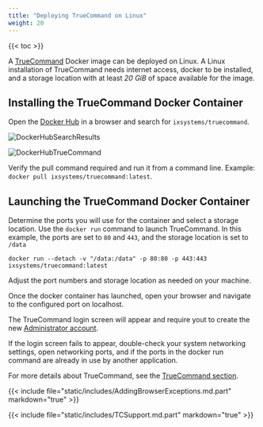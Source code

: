 ```yaml
---
title: "Deploying TrueCommand on Linux"
weight: 20
---
```



{{< toc >}}

A [TrueCommand](https://www.truenas.com/truecommand/) Docker image can be deployed on Linux.
A Linux installation of TrueCommand needs internet access, docker to be installed, and a storage location with at least *20 GiB* of space available for the image.

## Installing the TrueCommand Docker Container

Open the [Docker Hub](https://hub.docker.com) in a browser and search for `ixsystems/truecommand`.

![DockerHubSearchResults](/images/TrueCommand/DockerHubSearchResults.png "Finding the TrueCommand Container")

![DockerHubTrueCommand](/images/TrueCommand/DockerHubTrueCommand.png "TrueCommand Container details")

Verify the pull command required and run it from a command line. Example: `docker pull ixsystems/truecommand:latest`.

## Launching the TrueCommand Docker Container

Determine the ports you will use for the container and select a storage location.  Use the `docker run` command to launch TrueCommand.  In this example, the ports are set to `80` and `443`, and the storage location is set to `/data`

```docker run --detach -v "/data:/data" -p 80:80 -p 443:443 ixsystems/truecommand:latest```

Adjust the port numbers and storage location as needed on your machine.

Once the docker container has launched, open your browser and navigate to the configured port on localhost. 

The TrueCommand login screen will appear and require yout to create the new [Administrator account](/TrueCommand/GettingStarted/CreatingAdminUser/).

If the login screen fails to appear, double-check your system networking settings, open networking ports, and if the ports in the docker run command are already in use by another application.

For more details about TrueCommand, see the [TrueCommand section](/TrueCommand/).

{{< include file="static/includes/AddingBrowserExceptions.md.part" markdown="true" >}}

{{< include file="static/includes/TCSupport.md.part" markdown="true" >}}